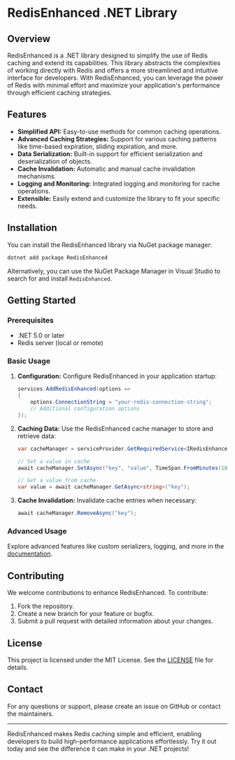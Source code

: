 # RedisEnhanced .NET Library

## Overview
RedisEnhanced is a .NET library designed to simplify the use of Redis caching and extend its capabilities. This library abstracts the complexities of working directly with Redis and offers a more streamlined and intuitive interface for developers. With RedisEnhanced, you can leverage the power of Redis with minimal effort and maximize your application's performance through efficient caching strategies.

## Features
- **Simplified API:** Easy-to-use methods for common caching operations.
- **Advanced Caching Strategies:** Support for various caching patterns like time-based expiration, sliding expiration, and more.
- **Data Serialization:** Built-in support for efficient serialization and deserialization of objects.
- **Cache Invalidation:** Automatic and manual cache invalidation mechanisms.
- **Logging and Monitoring:** Integrated logging and monitoring for cache operations.
- **Extensible:** Easily extend and customize the library to fit your specific needs.

## Installation
You can install the RedisEnhanced library via NuGet package manager:

```bash
dotnet add package RedisEnhanced
```

Alternatively, you can use the NuGet Package Manager in Visual Studio to search for and install `RedisEnhanced`.

## Getting Started
### Prerequisites
- .NET 5.0 or later
- Redis server (local or remote)

### Basic Usage

1. **Configuration:**
   Configure RedisEnhanced in your application startup:

   ```csharp
   services.AddRedisEnhanced(options =>
   {
       options.ConnectionString = "your-redis-connection-string";
       // Additional configuration options
   });
   ```

2. **Caching Data:**
   Use the RedisEnhanced cache manager to store and retrieve data:

   ```csharp
   var cacheManager = serviceProvider.GetRequiredService<IRedisEnhancedCacheManager>();

   // Set a value in cache
   await cacheManager.SetAsync("key", "value", TimeSpan.FromMinutes(10));

   // Get a value from cache
   var value = await cacheManager.GetAsync<string>("key");
   ```

3. **Cache Invalidation:**
   Invalidate cache entries when necessary:

   ```csharp
   await cacheManager.RemoveAsync("key");
   ```

### Advanced Usage
Explore advanced features like custom serializers, logging, and more in the [documentation](#).

## Contributing
We welcome contributions to enhance RedisEnhanced. To contribute:

1. Fork the repository.
2. Create a new branch for your feature or bugfix.
3. Submit a pull request with detailed information about your changes.

## License
This project is licensed under the MIT License. See the [LICENSE](LICENSE) file for details.

## Contact
For any questions or support, please create an issue on GitHub or contact the maintainers.

---

RedisEnhanced makes Redis caching simple and efficient, enabling developers to build high-performance applications effortlessly. Try it out today and see the difference it can make in your .NET projects!
